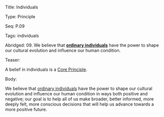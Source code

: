 Title:  Individuals

Type:   Principle

Seq:    P.09

Tags:   individuals

Abridged: 09. We believe that **[ordinary individuals](https://www.practopians.org/tags/individuals.html)** have the power to shape our cultural evolution and influence our human condition.

Teaser: 
 
A belief in individuals is a [Core Principle](../core/principles.html).

Body:   
 
We believe that [ordinary individuals][individuals] have the power to shape our cultural evolution and influence our human condition in ways both positive and negative; our goal is to help all of us make broader, better informed, more deeply felt, more conscious decisions that will help us advance towards a more positive future.

[individuals]: ../tags/individuals.html


